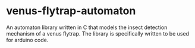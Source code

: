 # venus-flytrap-automaton
An automaton library written in C that models the insect detection mechanism of a venus flytrap. The library is specifically written to be used for arduino code.
